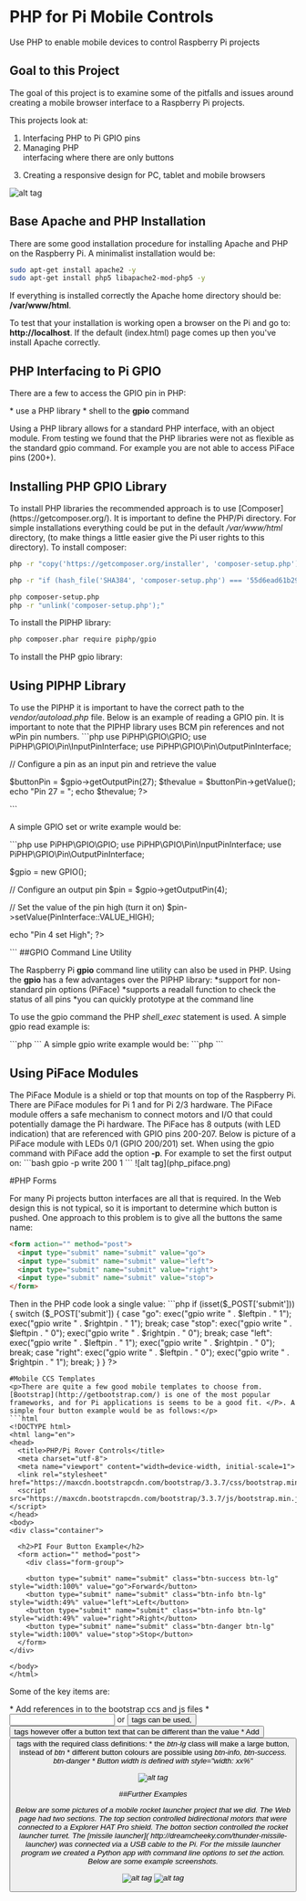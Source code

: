 # PHP for Pi Mobile Controls
Use PHP to enable mobile devices to control Raspberry Pi projects

<h2>Goal to this Project</h2>

The goal of this project is to examine some of the pitfalls and issues around creating a mobile browser interface to a Raspberry Pi projects.

This projects look at:<br>

1. Interfacing PHP to Pi GPIO pins<br>
2. Managing PHP <form> interfacing where there are only buttons<br>
3. Creating a responsive design for PC, tablet and mobile browsers<br>

![alt tag](php_explorerhat.png)

<h2>Base Apache and PHP Installation</h2>

There are some good installation procedure for installing Apache and PHP on the Raspberry Pi. A minimalist installation would be:<br>
```bash
sudo apt-get install apache2 -y
sudo apt-get install php5 libapache2-mod-php5 -y
```
<p>If everything is installed correctly the Apache home directory should be: <b>/var/www/html</b>.</p>
<p>To test that your installation is working open a browser on the Pi and go to: <b>http://localhost</b>. If the default (index.html) page comes up then you've install Apache correctly.</p>

<h2>PHP Interfacing to Pi GPIO</h2>
<p>There are a few to access the GPIO pin in PHP:</p>
* use a PHP library
* shell to the <b>gpio</b> command

<p>Using a PHP library allows for a standard PHP interface, with an object module. From testing we found that the PHP libraries were not as flexible as the standard gpio command. For example you are not able to access PiFace pins (200+).

<h2>Installing PHP GPIO Library</h2>

<p>To install PHP libraries the recommended approach is to use [Composer](https://getcomposer.org/). It is important to define the PHP/Pi directory. For simple installations everything could be put in the default <i>/var/www/html</i> directory, (to make things a little easier give the Pi user rights to this directory). To install composer:</p>

```bash
php -r "copy('https://getcomposer.org/installer', 'composer-setup.php');"

php -r "if (hash_file('SHA384', 'composer-setup.php') === '55d6ead61b29c7bdee5cccfb50076874187bd9f21f65d8991d46ec5cc90518f447387fb9f76ebae1fbbacf329e583e30') { echo 'Installer verified'; } else { echo 'Installer corrupt'; unlink('composer-setup.php'); } echo PHP_EOL;"

php composer-setup.php
php -r "unlink('composer-setup.php');"
```
To install the PIPHP library:

```bash
php composer.phar require piphp/gpio
```


<p>To install the PHP gpio library:

<h2>Using PIPHP Library</h2>
<p>
To use the PIPHP it is important to have the correct path to the <i>vendor/autoload.php</i> file. Below is an example of reading a GPIO pin. It is important to note that the PIPHP library uses BCM pin references and not wPin pin numbers.
```php
<html>
<body>
<?php
require_once 'vendor/autoload.php';

use PiPHP\GPIO\GPIO;
use PiPHP\GPIO\Pin\InputPinInterface;
use PiPHP\GPIO\Pin\OutputPinInterface;

// Configure a pin as an input pin and retrieve the value

$buttonPin = $gpio->getOutputPin(27);
$thevalue =  $buttonPin->getValue();
echo "Pin 27 = ";
echo  $thevalue;
?>
</body>
</html>
```
<p>A simple GPIO set or write example would be:</p>
```php
<html>
<body>
<?php
require_once 'vendor/autoload.php';

use PiPHP\GPIO\GPIO;
use PiPHP\GPIO\Pin\InputPinInterface;
use PiPHP\GPIO\Pin\OutputPinInterface;

$gpio = new GPIO();

// Configure an output pin
$pin = $gpio->getOutputPin(4);

// Set the value of the pin high (turn it on)
$pin->setValue(PinInterface::VALUE_HIGH);

echo "Pin 4 set High";
?>

</body>
</html>
```
##GPIO Command Line Utility
<p>The Raspberry Pi <b>gpio</b> command line utility can also be used in PHP. Using the <b>gpio</b> has a few advantages over the PIPHP library:
*support for non-standard pin options (PiFace)
*supports a readall function to check the status of all pins
*you can quickly prototype at the command line
<p>To use the gpio command the PHP <i>shell_exec</i> statement is used. A simple gpio read example is:</p>
```php
<html lang="en">
<head>
</head>
<body>
<?php
$ret = shell_exec('gpio read 7');
echo "Pin 7 status = " . $ret;
?>
</body>
</html>
```
A simple gpio write example would be:
```php
<html>
<head>
</head>
<body>
<?php
exec("gpio write 7 1");
$ret = shell_exec('gpio read 7');
echo "Pin 7 status = " . $ret;
?>
</body>
</html>
```

<h2>Using PiFace Modules</h2>

<p>The PiFace Module is a shield or top that mounts on top of the Raspberry Pi. There are PiFace modules for Pi 1 and for Pi 2/3 hardware. The PiFace module offers a safe mechanism to connect motors and I/O that could potentially damage the Pi hardware. The PiFace has 8 outputs (with LED indication) that are referenced with GPIO pins 200-207. Below is picture of a PiFace module with LEDs 0/1 (GPIO 200/201) set. When using the gpio command with PiFace add the option <b>-p</b>. For example to set the first output on:
```bash
gpio -p write 200 1
```
![alt tag](php_piface.png)

#PHP Forms

<P>For many Pi projects button interfaces are all that is required. In the Web design this is not typical, so it is important to determine which button is pushed. One approach to this problem is to give all the buttons the same name:</p>

```html
<form action="" method="post">
  <input type="submit" name="submit" value="go">
  <input type="submit" name="submit" value="left">
  <input type="submit" name="submit" value="right">
  <input type="submit" name="submit" value="stop">
</form>
```
<P>Then in the PHP code look a single value:
```php
<?php
// define the GPIO pins for the motor ouptput (Note: PiFace pins start at 200)
$leftpin = 24;
$rightpin = 29;

if (isset($_POST['submit'])) {
	switch ($_POST['submit']) {
		case "go":
			exec("gpio write " . $leftpin . " 1");
			exec("gpio write " . $rightpin . " 1");
			break;
		case "stop":
			exec("gpio write " . $leftpin . " 0");
			exec("gpio write " . $rightpin . " 0");
			break;
		case "left":
			exec("gpio write " . $leftpin . " 1");
			exec("gpio write " . $rightpin . " 0");
			break;
		case "right":
			exec("gpio write " . $leftpin . " 0");
			exec("gpio write " . $rightpin . " 1");
			break;
	}
}
?>
```
#Mobile CCS Templates
<p>There are quite a few good mobile templates to choose from. [Bootstrap](http://getbootstrap.com/) is one of the most popular frameworks, and for Pi applications is seems to be a good fit. </P>. A simple four button example would be as follows:</p>
```html
<!DOCTYPE html>
<html lang="en">
<head>
  <title>PHP/Pi Rover Controls</title>
  <meta charset="utf-8">
  <meta name="viewport" content="width=device-width, initial-scale=1">
  <link rel="stylesheet" href="https://maxcdn.bootstrapcdn.com/bootstrap/3.3.7/css/bootstrap.min.css">
  <script src="https://maxcdn.bootstrapcdn.com/bootstrap/3.3.7/js/bootstrap.min.js"></script>
</head>
<body>
<div class="container">

  <h2>PI Four Button Example</h2>
  <form action="" method="post">
    <div class="form-group">

    <button type="submit" name="submit" class="btn-success btn-lg" style="width:100%" value="go">Forward</button>
    <button type="submit" name="submit" class="btn-info btn-lg" style="width:49%" value="left">Left</button>
    <button type="submit" name="submit" class="btn-info btn-lg" style="width:49%" value="right">Right</button>
    <button type="submit" name="submit" class="btn-danger btn-lg" style="width:100%" value="stop">Stop</button>
  </form>
</div>

</body>
</html>

```
<p>Some of the key items are:</p>
* Add references in to the bootstrap ccs and js files
* <input> or <button> tags can be used, <button> tags however offer a button text that can be different than the value
* Add <button> tags with the required class definitions:
	* the <i>btn-lg</i> class will make a large button, instead of <i>btn</i>
	* different button colours are possible using <i>btn-info<i>, <i>btn-success<i>. <i>btn-danger<i> 
* Button width is defined with style="width: xx%" 

![alt tag](4buttons.png)

##Further Examples

<p>Below are some pictures of a mobile rocket launcher project that we did. The Web page had two sections. The top section controlled bidirectional motors that were connected to a Explorer HAT Pro shield. The botton section controlled the rocket launcher turret. The 
[missile launcher]( http://dreamcheeky.com/thunder-missile-launcher) was connected via a USB cable to the Pi. For the missile launcher program we created a Python app with command line options to set the action. Below are some example screenshots.</p>

![alt tag](launcher.png)
![alt tag](screenshot.png)





